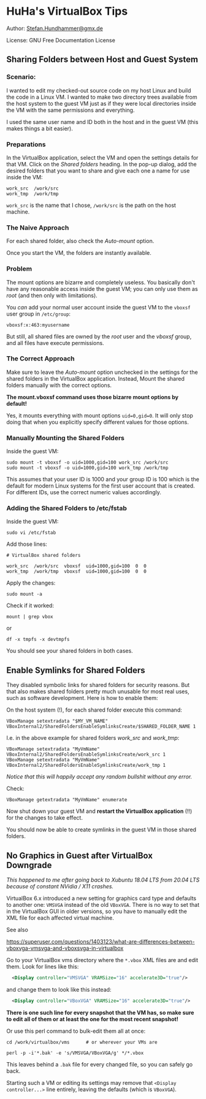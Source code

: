 # HuHa's VirtualBox Tips

Author: Stefan.Hundhammer@gmx.de

License: GNU Free Documentation License


## Sharing Folders between Host and Guest System

### Scenario:

I wanted to edit my checked-out source code on my host Linux and
build the code in a Linux VM. I wanted to make two directory trees available
from the host system to the guest VM just as if they were local directories
inside the VM with the same permissions and everything.

I used the same user name and ID both in the host and in the guest VM (this
makes things a bit easier).


### Preparations

In the VirtualBox application, select the VM and open the settings details for
that VM. Click on the _Shared folders_ heading. In the pop-up dialog, add the
desired folders that you want to share and give each one a name for use inside
the VM:

```
work_src  /work/src
work_tmp  /work/tmp
```

`work_src` is the name that I chose, `/work/src` is the path on the host
machine.


### The Naive Approach

For each shared folder, also check the _Auto-mount_ option.

Once you start the VM, the folders are instantly available.


### Problem

The mount options are bizarre and completely useless. You basically don't have
any reasonable access inside the guest VM; you can only use them as _root_ (and
then only with limitations).

You _can_ add your normal user account inside the guest VM to the `vboxsf` user
group in `/etc/group`:

```
vboxsf:x:463:myusername
```

But still, all shared files are owned by the _root_ user and the _vboxsf_
group, and all files have execute permissions.


### The Correct Approach

Make sure to leave the _Auto-mount_ option unchecked in the settings for the
shared folders in the VirtualBox application.  Instead, Mount the shared
folders manually with the correct options.

**The mount.vboxsf command uses those bizarre mount options by default!**

Yes, it mounts everything with mount options `uid=0,gid=0`. It will only stop
doing that when you explicitly specify different values for those options.


### Manually Mounting the Shared Folders

Inside the guest VM:

```
sudo mount -t vboxsf -o uid=1000,gid=100 work_src /work/src
sudo mount -t vboxsf -o uid=1000,gid=100 work_tmp /work/tmp
```

This assumes that your user ID is 1000 and your group ID is 100 which is the
default for modern Linux systems for the first user account that is created.
For different IDs, use the correct numeric values accordingly.


### Adding the Shared Folders to /etc/fstab

Inside the guest VM:

```
sudo vi /etc/fstab
```

Add those lines:

```
# VirtualBox shared folders

work_src  /work/src  vboxsf  uid=1000,gid=100  0  0
work_tmp  /work/tmp  vboxsf  uid=1000,gid=100  0  0
```

Apply the changes:

```
sudo mount -a
```

Check if it worked:

```
mount | grep vbox
```

or

```
df -x tmpfs -x devtmpfs
```

You should see your shared folders in both cases.



## Enable Symlinks for Shared Folders

They disabled symbolic links for shared folders for security reasons. But that
also makes shared folders pretty much unusable for most real uses, such as
software development. Here is how to enable them:

On the host system (!), for each shared folder execute this command:

```
VBoxManage setextradata "$MY_VM_NAME" VBoxInternal2/SharedFoldersEnableSymlinksCreate/$SHARED_FOLDER_NAME 1
```

I.e. in the above example for shared folders _work_src_ and _work_tmp_:

```
VBoxManage setextradata "MyVmName" VBoxInternal2/SharedFoldersEnableSymlinksCreate/work_src 1
VBoxManage setextradata "MyVmName" VBoxInternal2/SharedFoldersEnableSymlinksCreate/work_tmp 1
```

_Notice that this will happily accept any random bullshit without any error._


Check:

```
VBoxManage getextradata "MyVmName" enumerate
```

Now shut down your guest VM and **restart the VirtualBox application** (!!) for
the changes to take effect.

You should now be able to create symlinks in the guest VM in those shared
folders.



## No Graphics in Guest after VirtualBox Downgrade

_This happened to me after going back to Xubuntu 18.04 LTS from 20.04 LTS
because of constant NVidia / X11 crashes._

VirtualBox 6.x introduced a new setting for graphics card type and defaults to
another one: `VMSVGA` instead of the old `VBoxVGA`. There is no way to set that
in the VirtualBox GUI in older versions, so you have to manually edit the XML
file for each affected virtual machine.

See also

https://superuser.com/questions/1403123/what-are-differences-between-vboxvga-vmsvga-and-vboxsvga-in-virtualbox


Go to your VirtualBox vms directory where the `*.vbox` XML files are and edit
them. Look for lines like this:

```XML
  <Display controller="VMSVGA" VRAMSize="16" accelerate3D="true"/>
```

and change them to look like this instead:

```XML
  <Display controller="VBoxVGA" VRAMSize="16" accelerate3D="true"/>
```

**There is one such line for every snapshot that the VM has, so make sure to
edit all of them or at least the one for the most recent snapshot!**

Or use this perl command to bulk-edit them all at once:

    cd /work/virtualbox/vms      # or wherever your VMs are

    perl -p -i'*.bak' -e 's/VMSVGA/VBoxVGA/g' */*.vbox

This leaves behind a `.bak` file for every changed file, so you can safely go
back.

Starting such a VM or editing its settings may remove that `<Display
controller...>` line entirely, leaving the defaults (which is `VBoxVGA`).